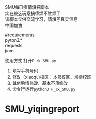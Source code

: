SMU每日疫情填报脚本  
实在被这玩意搞得烦不胜烦了  
该脚本仅供交流学习，请填写真实信息  
中国加油  

#requirements  
pyton3.*  
requests  
json

使用方式
打开`F_ck_SMU.py`  
1. 填写手机号码
2. 修改（xiaoqu)校区：本部校区、顺德校区
3. 其他酌情修改，基本不用修改
4. 命令行运行`python3 F_ck_SMU.py`

# SMU_yiqingreport
